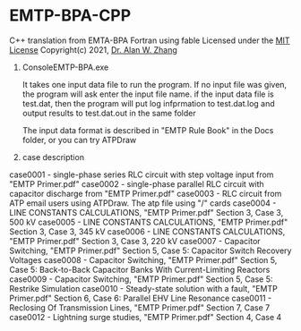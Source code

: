 # EMTP-BPA-CPP
C++ translation from EMTA-BPA Fortran using fable
Licensed under the [MIT License](https://opensource.org/licenses/MIT)
Copyright(c) 2021, [Dr. Alan W. Zhang](https://github.com/Alan858/EMTP-BPA-CPP)

1. ConsoleEMTP-BPA.exe

   It takes one input data file to run the program. If no input file was given,
   the program will ask enter the input file name.
   if the input data file is test.dat, then the program will put log infprmation
   to test.dat.log and output results to test.dat.out in the same folder
   
   The input data format is described in "EMTP Rule Book" in the Docs folder, or you can try ATPDraw

   
2. case description

case0001 - single-phase series RLC circuit with step voltage input from "EMTP Primer.pdf"
case0002 - single-phase parallel RLC circuit with capacitor discharge from "EMTP Primer.pdf"
case0003 - RLC circuit from ATP email users using ATPDraw. The atp file using "/" cards
case0004 - LINE CONSTANTS CALCULATIONS, "EMTP Primer.pdf" Section 3, Case 3, 500 kV
case0005 - LINE CONSTANTS CALCULATIONS, "EMTP Primer.pdf" Section 3, Case 3, 345 kV
case0006 - LINE CONSTANTS CALCULATIONS, "EMTP Primer.pdf" Section 3, Case 3, 220 kV
case0007 - Capacitor Switching, "EMTP Primer.pdf" Section 5, Case 5: Capacitor Switch Recovery Voltages
case0008 - Capacitor Switching, "EMTP Primer.pdf" Section 5, Case 5: Back-to-Back Capacitor Banks With Current-Limiting Reactors
case0009 - Capacitor Switching, "EMTP Primer.pdf" Section 5, Case 5: Restrike Simulation
case0010 - Steady-state solution with a fault, "EMTP Primer.pdf" Section 6, Case 6: Parallel EHV Line Resonance
case0011 - Reclosing Of Transmission Lines, "EMTP Primer.pdf" Section 7, Case 7
case0012 - Lightning surge studies, "EMTP Primer.pdf" Section 4, Case 4



